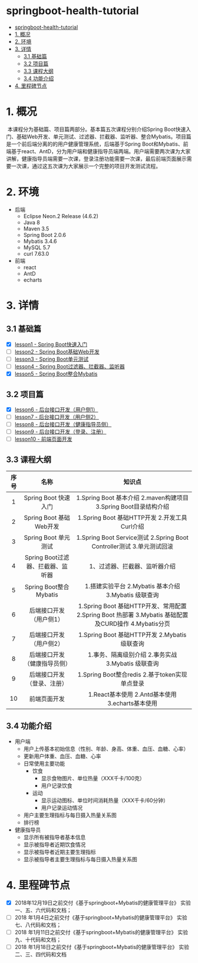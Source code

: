 # springboot-health-tutorial
   * [springboot-health-tutorial](#springboot-health-tutorial)
   * [1. 概况](#1-概况)
   * [2. 环境](#2-环境)
   * [3. 详情](#3-详情)
      * [3.1 基础篇](#31-基础篇)
      * [3.2 项目篇](#32-项目篇)
      * [3.3 课程大纲](#33-课程大纲)
      * [3.4 功能介绍](#34-功能介绍)
   * [4. 里程碑节点](#4-里程碑节点)

# 1. 概况

​	本课程分为基础篇、项目篇两部分。基本篇五次课程分别介绍Spring Boot快速入门、基础Web开发、单元测试、过滤器、拦截器、监听器、整合Mybatis。项目篇是一个前后端分离的的用户健康管理系统，后端基于Spring Boot和Mybatis、前端基于react、AntD，分为用户端和健康指导员端两端。用户端需要两次课为大家讲解，健康指导员端需要一次课，登录注册功能需要一次课，最后前端页面展示需要一次课，通过这五次课为大家展示一个完整的项目开发测试流程。

# 2. 环境

- 后端
  - Eclipse Neon.2 Release (4.6.2)
  - Java 8
  - Maven 3.5
  - Spring Boot 2.0.6
  - Mybatis 3.4.6
  - MySQL 5.7
  - curl 7.63.0
- 前端
  - react
  - AntD
  - echarts

# 3. 详情

## 3.1 基础篇

- [x] [lesson1 - Spring Boot快速入门](./lesson-1/lesson-1.md)
- [ ] [lesson2 - Spring Boot基础Web开发]()
- [ ] [lesson3 - Spring Boot单元测试]()
- [ ] [lesson4 - Spring Boot过滤器、拦截器、监听器]()
- [x] [lesson5 - Spring Boot整合Mybatis](./lesson-5/lesson-5.md)

## 3.2 项目篇

- [x] [lesson6 - 后台接口开发（用户侧1）](./lesson-6/lesson-6.md)
- [ ] [lesson7 - 后台接口开发（用户侧2）]()
- [ ] [lesson8 - 后台接口开发（健康指导员侧）]()
- [ ] [lesson9 - 后台接口开发（登录、注册）]()
- [ ] [lesson10 - 前端页面开发]()

## 3.3 课程大纲

| 序号 |               名称                |                            知识点                            |
| :--: | :-------------------------------: | :----------------------------------------------------------: |
|  1   |       Spring Boot 快速入门        | 1.Spring Boot 基本介绍 2.maven构建项目 3.Spring Boot目录结构介绍 |
|  2   |      Spring Boot 基础Web开发      |        1.Spring Boot 基础HTTP开发 2.开发工具Curl介绍         |
|  3   |       Spring Boot 单元测试        | 1.Spring Boot Service测试 2.Spring Boot Controller测试 3.单元测试回滚 |
|  4   | Spring Boot过滤器、拦截器、监听器 |                1、过滤器、拦截器、监听器介绍                 |
|  5   |      Spring Boot整合Mybatis       |    1.搭建实验平台 2.Mybatis 基本介绍  3.Mybatis 级联查询     |
|  6   |      后端接口开发（用户侧1）      | 1.Spring Boot 基础HTTP开发、常用配置 2.Spring Boot 热部署 3.Mybatis 基础配置及CURD操作 4.Mybatis分页 |
|  7   |      后端接口开发（用户侧2）      |        1.Spring Boot 基础HTTP开发 2.Mybatis 级联查询         |
|  8   |   后端接口开发（健康指导员侧）    |      1.事务、隔离级别介绍 2.事务实战 3.Mybatis 级联查询      |
|  9   |    后端接口开发（登录、注册）     |        1.Spring Boot整合redis 2.基于token实现单点登录        |
|  10  |           前端页面开发            |       1.React基本使用 2.Antd基本使用3.echarts基本使用        |

## 3.4 功能介绍

- 用户端
  - 用户上传基本初始信息（性别、年龄、身高、体重、血压、血糖、心率）
  - 更新用户体重、血压、血糖、心率
  - 日常使用主要功能
    - 饮食
      - 显示食物图片、单位热量（XXX千卡/100克）
      - 用户记录饮食
    - 运动
      - 显示运动图标、单位时间消耗热量（XXX千卡/60分钟）
      - 用户记录运动情况
  - 用户主要生理指标与每日摄入热量关系图
  - 排行榜
- 健康指导员
  - 显示所有被指导者基本信息
  - 显示被指导者近期饮食情况
  - 显示被指导者近期主要生理指标
  - 显示被指导者主要生理指标与每日摄入热量关系图

# 4. 里程碑节点

- [x] 2018年12月19日之前交付《基于springboot+Mybatis的健康管理平台》 实验一、五、六代码和文档；
- [ ] 2018 年1月4日之前交付《基于springboot+Mybatis的健康管理平台》 实验七、八代码和文档；
- [ ] 2018 年1月11日之前交付《基于springboot+Mybatis的健康管理平台》 实验九、十代码和文档；
- [ ] 2018 年1月18日之前交付《基于springboot+Mybatis的健康管理平台》 实验二、三、四代码和文档